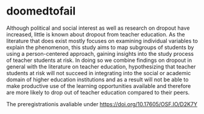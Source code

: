 # doomedtofail

Although political and social interest as well as research on dropout have increased, little is known about dropout from teacher education. As the literature that does exist mostly focuses on examining individual variables to explain the phenomenon, this study aims to map subgroups of students by using a person-centered approach, gaining insights into the study process of teacher students at risk. In doing so we combine findings on dropout in general with the literature on teacher education, hypothesizing that teacher students at risk will not succeed in integrating into the social or academic domain of higher education institutions and as a result will not be able to make productive use of the learning opportunities available and therefore are more likely to drop out of teacher education compared to their peers.

The preregistrationis avaliable under https://doi.org/10.17605/OSF.IO/D2K7Y
